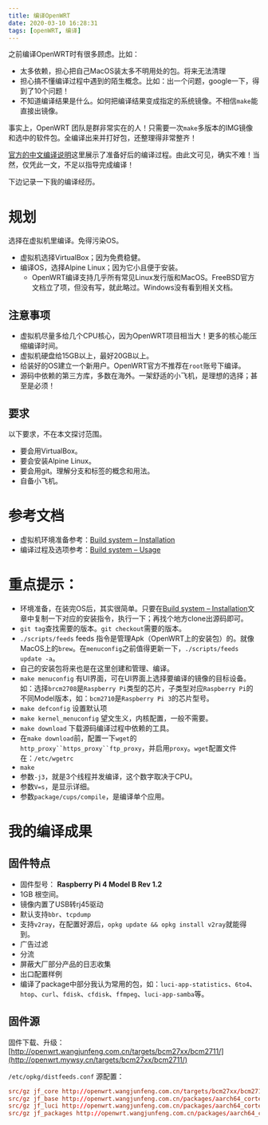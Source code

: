 ```yaml
---
title: 编译OpenWRT
date: 2020-03-10 16:28:31
tags: [openWRT, 编译]
---
```



之前编译OpenWRT时有很多顾虑。比如：

- 太多依赖，担心把自己MacOS装太多不明用处的包。将来无法清理
- 担心搞不懂编译过程中遇到的陌生概念。比如：出一个问题，google一下，得到了10个问题！
- 不知道编译结果是什么。如何把编译结果变成指定的系统镜像。不相信`make`能直接出镜像。

事实上，OpenWRT 团队是群非常实在的人！只需要一次`make`多版本的IMG镜像和选中的软件包。全编译出来并打好包，还整理得非常整齐！

[官方的中文编译说明](https://openwrt.org/zh-cn/doc/howto/build)这里展示了准备好后的编译过程。由此文可见，确实不难！当然，仅凭此一文，不足以指导完成编译！

下边记录一下我的编译经历。

# 规划
选择在虚拟机里编译。免得污染OS。
- 虚拟机选择VirtualBox；因为免费稳健。
- 编译OS，选择Alpine Linux；因为它小且便于安装。
    - OpenWRT编译支持几乎所有常见Linux发行版和MacOS。FreeBSD官方文档立了项，但没有写，就此略过。Windows没有看到相关文档。

## 注意事项

- 虚拟机尽量多给几个CPU核心，因为OpenWRT项目相当大！更多的核心能压缩编译时间。
- 虚拟机硬盘给15GB以上，最好20GB以上。
- 给装好的OS建立一个新用户。OpenWRT官方不推荐在`root`账号下编译。
- 源码中依赖的第三方库，多数在海外。一架舒适的小飞机，是理想的选择；甚至是必须！

## 要求
以下要求，不在本文探讨范围。
- 要会用VirtualBox。
- 要会安装Alpine Linux。
- 要会用git。理解分支和标签的概念和用法。
- 自备小飞机。

# 参考文档

- 虚拟机环境准备参考：[Build system – Installation](https://openwrt.org/docs/guide-developer/build-system/install-buildsystem)
- 编译过程及选项参考：[Build system – Usage](https://openwrt.org/docs/guide-developer/build-system/use-buildsystem)

# 重点提示：

- 环境准备，在装完OS后，其实很简单。只要在[Build system – Installation](https://openwrt.org/docs/guide-developer/build-system/install-buildsystem)文章中复制一下对应的安装指令，执行一下；再找个地方clone出源码即可。
- `git tag`查找需要的版本。`git checkout`需要的版本。
- `./scripts/feeds` feeds 指令是管理Apk（OpenWRT上的安装包）的。就像MacOS上的`brew`。在`menuconfig`之前值得更新一下，`./scripts/feeds update -a`。
 - 自己的安装包将来也是在这里创建和管理、编译。
- `make menuconfig` 有UI界面，可在UI界面上选择要编译的镜像的目标设备。如：选择`brcm2708`是`Raspberry Pi`类型的芯片，子类型对应`Raspberry Pi`的不同Model版本，如：`bcm2710`是`Raspberry Pi 3`的芯片型号。
- `make defconfig` 设置默认项
- `make kernel_menuconfig` 望文生义，内核配置，一般不需要。
- `make download` 下载源码编译过程中依赖的工具。
 - 在`make download`前，配置一下`wget`的`http_proxy``https_proxy``ftp_proxy`，并启用`proxy`。`wget`配置文件在：`/etc/wgetrc`
- `make` 
 - 参数`-j3`，就是3个线程并发编译，这个数字取决于CPU。
 - 参数`V=s`，是显示详细。
 - 参数`package/cups/compile`，是编译单个应用。

# 我的编译成果
## 固件特点
- 固件型号：	**Raspberry Pi 4 Model B Rev 1.2**
- 1GB 根空间。
- 镜像内置了USB转rj45驱动
- 默认支持`bbr`、`tcpdump`
- 支持`v2ray`，在配置好源后，`opkg update && opkg install v2ray`就能得到。
 - 广告过滤
 - 分流
 - 屏蔽大厂部分产品的日志收集
 - 出口配置样例
- 编译了package中部分我认为常用的包，如：`luci-app-statistics`、`6to4`、`htop`、`curl`、`fdisk`、`cfdisk`、`ffmpeg`、`luci-app-samba`等。

## 固件源

固件下载、升级：[http://openwrt.wangjunfeng.com.cn/targets/bcm27xx/bcm2711/](http://openwrt.mywsy.cn/targets/bcm27xx/bcm2711/)

`/etc/opkg/distfeeds.conf` 源配置：
```conf
src/gz jf_core http://openwrt.wangjunfeng.com.cn/targets/bcm27xx/bcm2711/packages
src/gz jf_base http://openwrt.wangjunfeng.com.cn/packages/aarch64_cortex-a72/base
src/gz jf_luci http://openwrt.wangjunfeng.com.cn/packages/aarch64_cortex-a72/luci
src/gz jf_packages http://openwrt.wangjunfeng.com.cn/packages/aarch64_cortex-a72/packages
```

